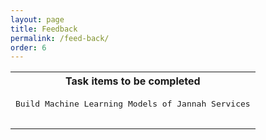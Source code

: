 ```yaml
---
layout: page
title: Feedback
permalink: /feed-back/
order: 6
---
```

<table>
  <tr>
        <th>
         Task items to be completed
        </th>
  </tr>
        <tr>
            <td><pre>
Build Machine Learning Models of Jannah Services
               </pre>
            </td>
        </tr>
</table>
